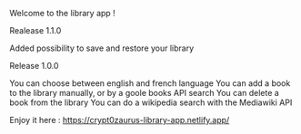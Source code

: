 Welcome to the library app !

Realease 1.1.0

Added possibility to save and restore your library

Release 1.0.0

You can choose between english and french language
You can add a book to the library manually, or by a goole books API search
You can delete a book from the library
You can do a wikipedia search with the Mediawiki API

Enjoy it here : https://crypt0zaurus-library-app.netlify.app/
